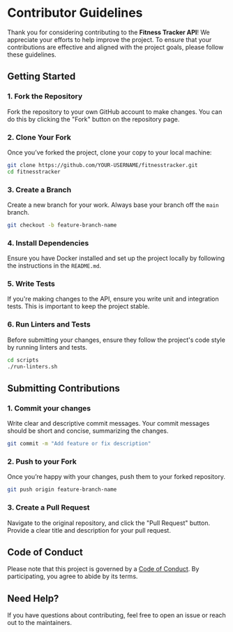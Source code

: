 
# Contributor Guidelines

Thank you for considering contributing to the **Fitness Tracker API**! We appreciate your efforts to help improve the project. To ensure that your contributions are effective and aligned with the project goals, please follow these guidelines.

## Getting Started

### 1. Fork the Repository
Fork the repository to your own GitHub account to make changes. You can do this by clicking the "Fork" button on the repository page.

### 2. Clone Your Fork
Once you’ve forked the project, clone your copy to your local machine:
```bash
git clone https://github.com/YOUR-USERNAME/fitnesstracker.git
cd fitnesstracker
```

### 3. Create a Branch
Create a new branch for your work. Always base your branch off the `main` branch.
```bash
git checkout -b feature-branch-name
```

### 4. Install Dependencies
Ensure you have Docker installed and set up the project locally by following the instructions in the `README.md`.

### 5. Write Tests
If you're making changes to the API, ensure you write unit and integration tests. This is important to keep the project stable.

### 6. Run Linters and Tests
Before submitting your changes, ensure they follow the project's code style by running linters and tests.
```bash
cd scripts
./run-linters.sh
```

## Submitting Contributions

### 1. Commit your changes
Write clear and descriptive commit messages. Your commit messages should be short and concise, summarizing the changes.
```bash
git commit -m "Add feature or fix description"
```

### 2. Push to your Fork
Once you’re happy with your changes, push them to your forked repository.
```bash
git push origin feature-branch-name
```

### 3. Create a Pull Request
Navigate to the original repository, and click the "Pull Request" button. Provide a clear title and description for your pull request.

## Code of Conduct

Please note that this project is governed by a [Code of Conduct](https://docs.github.com/en/site-policy/github-terms/github-community-guidelines). By participating, you agree to abide by its terms.

## Need Help?
If you have questions about contributing, feel free to open an issue or reach out to the maintainers.
